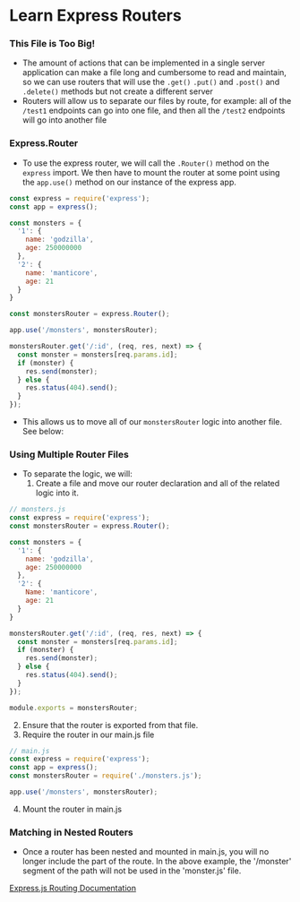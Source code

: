 # Learn Express Routers

### This File is Too Big!

- The amount of actions that can be implemented in a single server application can make a file long and cumbersome to read and maintain, so we can use routers that will use the `.get()` `.put()` and `.post()` and `.delete()` methods but not create a different server
- Routers will allow us to separate our files by route, for example: all of the `/test1` endpoints can go into one file, and then all the `/test2` endpoints will go into another file

### Express.Router

- To use the express router, we will call the `.Router()` method on the `express` import. We then have to mount the router at some point using the `app.use()` method on our instance of the express app.

```javascript
const express = require('express');
const app = express();

const monsters = {
  '1': {
    name: 'godzilla',
    age: 250000000
  },
  '2': {
    name: 'manticore',
    age: 21
  }
}

const monstersRouter = express.Router();

app.use('/monsters', monstersRouter);

monstersRouter.get('/:id', (req, res, next) => {
  const monster = monsters[req.params.id];
  if (monster) {
    res.send(monster);
  } else {
    res.status(404).send();
  }
});
```

- This allows us to move all of our `monstersRouter` logic into another file. See below:

### Using Multiple Router Files

- To separate the logic, we will:
   1. Create a file and move our router declaration and all of the related logic into it.

```javascript
// monsters.js
const express = require('express');
const monstersRouter = express.Router();

const monsters = {
  '1': {
    name: 'godzilla',
    age: 250000000
  },
  '2': {
    Name: 'manticore',
    age: 21
  }
}

monstersRouter.get('/:id', (req, res, next) => {
  const monster = monsters[req.params.id];
  if (monster) {
    res.send(monster);
  } else {
    res.status(404).send();
  }
});

module.exports = monstersRouter;
```

2. Ensure that the router is exported from that file.
3. Require the router in our main.js file

```javascript
// main.js
const express = require('express');
const app = express();
const monstersRouter = require('./monsters.js');

app.use('/monsters', monstersRouter);
```

4. Mount the router in main.js

### Matching in Nested Routers

- Once a router has been nested and mounted in main.js, you will no longer include the part of the route. In the above example, the '/monster' segment of the path will not be used in the 'monster.js' file.

[Express.js Routing Documentation](https://expressjs.com/en/guide/routing.html)